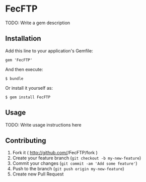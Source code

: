 # FecFTP

TODO: Write a gem description

## Installation

Add this line to your application's Gemfile:

    gem 'FecFTP'

And then execute:

    $ bundle

Or install it yourself as:

    $ gem install FecFTP

## Usage

TODO: Write usage instructions here

## Contributing

1. Fork it ( http://github.com/<my-github-username>/FecFTP/fork )
2. Create your feature branch (`git checkout -b my-new-feature`)
3. Commit your changes (`git commit -am 'Add some feature'`)
4. Push to the branch (`git push origin my-new-feature`)
5. Create new Pull Request
